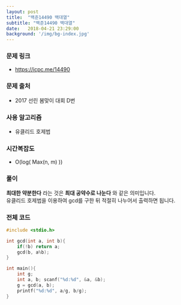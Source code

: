 ```yaml
---
layout: post
title:  "백준14490 백대열"
subtitle: "백준14490 백대열"
date:   2018-04-21 23:29:00
background: '/img/bg-index.jpg'
---
```


### 문제 링크
* https://icpc.me/14490

### 문제 출처
* 2017 선린 봄맞이 대회 D번

### 사용 알고리즘
* 유클리드 호제법

### 시간복잡도
* O(log( Max(n, m) ))

### 풀이
<b>최대한 약분한다</b> 라는 것은 <b>최대 공약수로 나눈다</b> 와 같은 의미입니다.<br>
유클리드 호제법을 이용하여 gcd를 구한 뒤 적절히 나누어서 출력하면 됩니다.

### 전체 코드
```cpp
#include <stdio.h>

int gcd(int a, int b){
    if(!b) return a;
    gcd(b, a%b);
}

int main(){
    int g;
    int a, b; scanf("%d:%d", &a, &b);
    g = gcd(a, b);
    printf("%d:%d", a/g, b/g);
}
```
